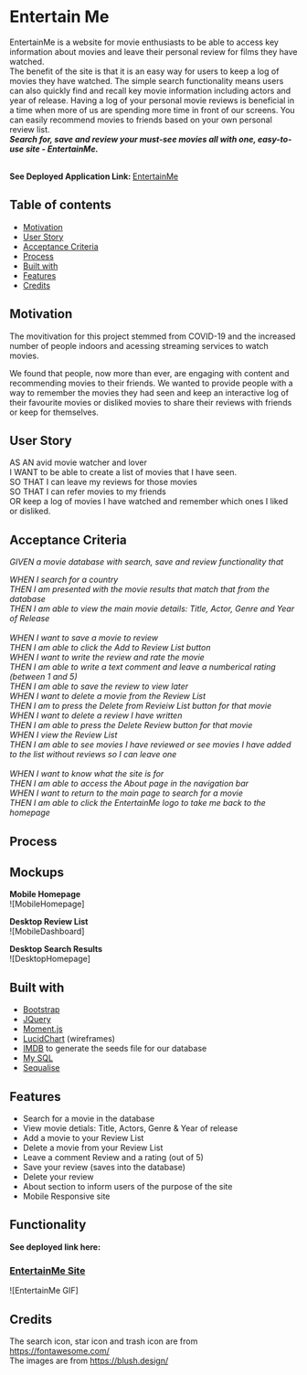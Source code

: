# Entertain Me

EntertainMe is a website for movie enthusiasts to be able to access key information about movies and leave their personal review for films they have watched.<br>
The benefit of the site is that it is an easy way for users to keep a log of movies they have watched. The simple search functionality means users can also quickly find and recall key movie information including actors and year of release. Having a log of your personal movie reviews is beneficial in a time when more of us are spending more time in front of our screens. You can easily recommend movies to friends based on your own personal review list. <br>
<i><b> Search for, save and review your must-see movies all with one, easy-to-use site -  EntertainMe. </i></b>


<br> <b>See Deployed Application Link: </b>
<a href=""> EntertainMe </a>

## Table of contents
  - [Motivation](#motivation)
  - [User Story](#userstory)
  - [Acceptance Criteria](#acceptancecriteria)
  - [Process](#process)
  - [Built with](#built-with)
  - [Features](#features)
  - [Credits](#credits)

## Motivation
The movitivation for this project stemmed from COVID-19 and the increased number of people indoors and acessing streaming services to watch movies. 

We found that people, now more than ever, are engaging with content and recommending movies to their friends. We wanted to provide people with a way to remember the movies they had seen and keep an interactive log of their favourite movies or disliked movies to share their reviews with friends or keep for themselves. 

## User Story
AS AN avid movie watcher and lover <br>
I WANT to be able to create a list of movies that I have seen. <br>
SO THAT I can leave my reviews for those movies <br>
SO THAT I can refer movies to my friends <br>
OR keep a log of movies I have watched and remember which ones I liked or disliked.


## Acceptance Criteria
<i>GIVEN a movie database with search, save and review functionality that

WHEN I search for a country<br>
THEN I am presented with the movie results that match that from the database<br>
THEN I am able to view the main movie details: Title, Actor, Genre and Year of Release<br>
<br>
WHEN I want to save a movie to review<br>
THEN I am able to click the Add to Review List button <br>
WHEN I want to write the review and rate the movie <br>
THEN I am able to write a text comment and leave a numberical rating (between 1 and 5)<br>
THEN I am able to save the review to view later<br>
WHEN I want to delete a movie from the Review List<br>
THEN I am to press the Delete from Revieiw List button for that movie <br>
WHEN I want to delete a review I have written <br>
THEN I am able to press the Delete Review button for that movie<br>
WHEN I view the Review List <br>
THEN I am able to see movies I have reviewed or see movies I have added to the list without reviews so I can leave one<br>
<br>
WHEN I want to know what the site is for <br>
THEN I am able to access the About page in the navigation bar<br>
WHEN I want to return to the main page to search for a movie<br>
THEN I am able to click the EntertainMe logo to take me back to the homepage<br>
</i>


## Process



## Mockups
<b>Mobile Homepage</b></br>
![MobileHomepage]

<b>Desktop Review List</b></br>
![MobileDashboard]

<b>Desktop Search Results</b></br>
![DesktopHomepage]



## Built with
- [Bootstrap](https://getbootstrap.com/)
- [JQuery](https://jquery.com/)
- [Moment.js](https://momentjs.com/)
- [LucidChart](https://www.adobe.com/au/products/xd.html) (wireframes)
- [IMDB](https://travelbriefing.org/api) to generate the seeds file for our database
- [My SQL](https://ratesapi.io/) 
- [Sequalise](https://restcountries.eu/) 

## Features
- Search for a movie in the database
- View movie detials: Title, Actors, Genre & Year of release
- Add a movie to your Review List
- Delete a movie from your Review List
- Leave a comment Review and a rating (out of 5)
- Save your review (saves into the database)
- Delete your review
- About section to inform users of the purpose of the site
- Mobile Responsive site


## Functionality 
<b>See deployed link here:</b><br>
<h3><a href=""> EntertainMe Site</a></h3>

![EntertainMe GIF]

## Credits
The search icon, star icon and trash icon are from https://fontawesome.com/<br>
The images are from https://blush.design/